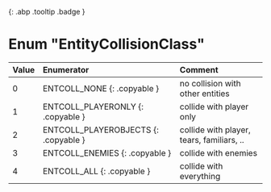 [ ](#){: .abp .tooltip .badge }
# Enum "EntityCollisionClass"
|Value|Enumerator|Comment|
|:--|:--|:--|
| 0 |ENTCOLL_NONE {: .copyable } | no collision with other entities <br> | 
| 1 |ENTCOLL_PLAYERONLY {: .copyable } | collide with player only <br> | 
| 2 |ENTCOLL_PLAYEROBJECTS {: .copyable } | collide with player, tears, familiars, .. <br> | 
| 3 |ENTCOLL_ENEMIES {: .copyable } | collide with enemies <br> | 
| 4 |ENTCOLL_ALL {: .copyable } | collide with everything <br> | 